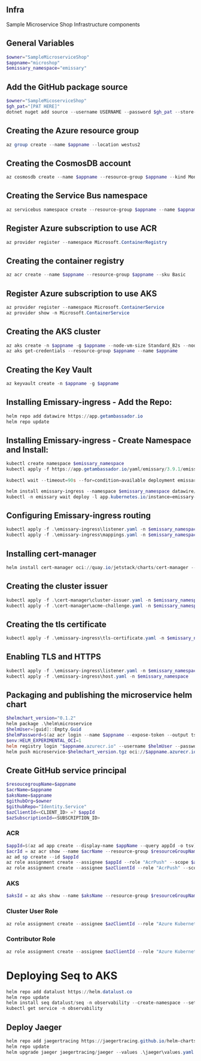 ## Infra
Sample Microservice Shop Infrastructure components

## General Variables
```powershell
$owner="SampleMicroserviceShop"
$appname="microshop"
$emissary_namespace="emissary"
```

## Add the GitHub package source
```powershell
$owner="SampleMicoserviceShop"
$gh_pat="[PAT HERE]"
dotnet nuget add source --username USERNAME --password $gh_pat --store-password-in-clear-text --name github "https://nuget.pkg.github.com/$owner/index.json"
```

## Creating the Azure resource group
```powershell
az group create --name $appname --location westus2
```

## Creating the CosmosDB account
```powershell
az cosmosdb create --name $appname --resource-group $appname --kind MongoDB --enable-free-tier
```

## Creating the Service Bus namespace
```powershell
az servicebus namespace create --resource-group $appname --name $appname --sku Standard
```

## Register Azure subscription to use ACR
```powershell
az provider register --namespace Microsoft.ContainerRegistry
```

## Creating the container registry
```powershell
az acr create --name $appname --resource-group $appname --sku Basic
```

## Register Azure subscription to use AKS
```powershell
az provider register --namespace Microsoft.ContainerService
az provider show -n Microsoft.ContainerService
```

## Creating the AKS cluster
```powershell
az aks create -n $appname -g $appname --node-vm-size Standard_B2s --node-count 2 --attach-acr $appname --enable-oidc-issuer --enable-workload-identity --generate-ssh-keys
az aks get-credentials --resource-group $appname --name $appname
```

## Creating the Key Vault
```powershell
az keyvault create -n $appname -g $appname
```

## Installing Emissary-ingress - Add the Repo:
```powershell
helm repo add datawire https://app.getambassador.io
helm repo update
```
 
## Installing Emissary-ingress - Create Namespace and Install:
```powershell
kubectl create namespace $emissary_namespace
kubectl apply -f https://app.getambassador.io/yaml/emissary/3.9.1/emissary-crds.yaml
 
kubectl wait --timeout=90s --for=condition=available deployment emissary-apiext -n emissary-system

helm install emissary-ingress --namespace $emissary_namespace datawire/emissary-ingress --set service.annotations."service\.beta\.kubernetes\.io/azure-dns-label-name"=$appname 
kubectl -n emissary wait deploy -l app.kubernetes.io/instance=emissary-ingress --for=condition=available --timeout=90s
```

## Configuring Emissary-ingress routing
```powershell
kubectl apply -f .\emissary-ingress\listener.yaml -n $emissary_namespace
kubectl apply -f .\emissary-ingress\mappings.yaml -n $emissary_namespace
```

## Installing cert-manager
```powershell
helm install cert-manager oci://quay.io/jetstack/charts/cert-manager --version v1.18.2 --namespace $emissary_namespace  --create-namespace --set crds.enabled=true
```

## Creating the cluster issuer
```powershell
kubectl apply -f .\cert-manager\cluster-issuer.yaml -n $emissary_namespace
kubectl apply -f .\cert-manager\acme-challenge.yaml -n $emissary_namespace
```

## Creating the tls certificate
```powershell
kubectl apply -f .\emissary-ingress\tls-certificate.yaml -n $emissary_namespace
```

## Enabling TLS and HTTPS
```powershell
kubectl apply -f .\emissary-ingress\listener.yaml -n $emissary_namespace
kubectl apply -f .\emissary-ingress\host.yaml -n $emissary_namespace
```


## Packaging and publishing the microservice helm chart
```powershell
$helmchart_version="0.1.2"
helm package .\helm\microservice
$helmUser=[guid]::Empty.Guid
$helmPassword=$(az acr login --name $appname --expose-token --output tsv --query accessToken)
$env:HELM_EXPERIMENTAL_OCI=1
helm registry login "$appname.azurecr.io" --username $helmUser --password $helmPassword
helm push microservice-$helmchart_version.tgz oci://$appname.azurecr.io/helm
```

## Create GitHub service principal
```powershell
$resoucegroupName=$appname
$acrName=$appname
$aksName=$appname
$githubOrg=$owner
$githubRepo="Identity.Service"
$azClientId=<CLIENT_ID> =? $appId
$azSubscriptionId=<SUBSCRIPTION_ID>
```
### ACR
```powershell
$appId=$(az ad app create --display-name $appName --query appId -o tsv)
$acrId = az acr show --name $acrName --resource-group $resourceGroupName --query id -o tsv
az ad sp create --id $appId
az role assignment create --assignee $appId --role "AcrPush" --scope $acrId
az role assignment create --assignee $azClientId --role "AcrPush" --scope $acrId
```
### AKS
```powershell
$aksId = az aks show --name $aksName --resource-group $resourceGroupName --query id -o tsv
```
### Cluster User Role
```powershell
az role assignment create --assignee $azClientId --role "Azure Kubernetes Service Contributor Role" --scope $aksId

```
### Contributor Role
```powershell
az role assignment create --assignee $azClientId --role "Azure Kubernetes Service Contributor Role" --scope $aksId
```

# Deploying Seq to AKS
```powershell
helm repo add datalust https://helm.datalust.co
helm repo update
helm install seq datalust/seq -n observability --create-namespace --set firstRunAdminPassword=MyLocalPass123
kubectl get service -n observability
```

## Deploy Jaeger
```powershell
helm repo add jaegertracing https://jaegertracing.github.io/helm-charts
helm repo update
helm upgrade jaeger jaegertracing/jaeger --values .\jaeger\values.yaml -n observability --install --create-namespace
```

